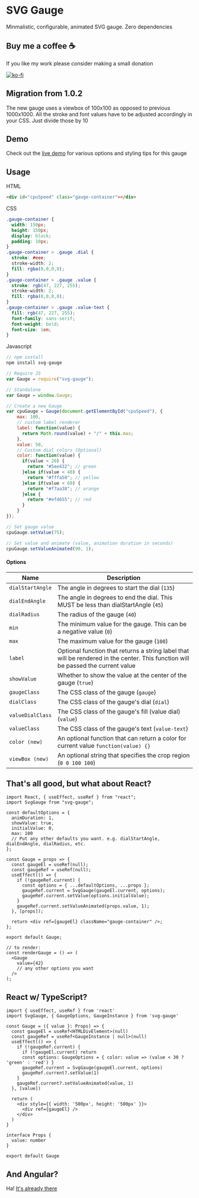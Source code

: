 # SVG Gauge
Minmalistic, configurable, animated SVG gauge. Zero dependencies


## Buy me a coffee ☕
If you like my work please consider making a small donation

[![ko-fi](https://ko-fi.com/img/githubbutton_sm.svg)](https://ko-fi.com/Z8Z01L1TS)


## Migration from 1.0.2

The new gauge uses a viewbox of 100x100 as opposed to previous 1000x1000. All the stroke and font values have to be adjusted accordingly in your CSS. Just divide those by 10


## Demo
Check out the [live demo](http://codepen.io/naikus/pen/BzkoLL) for various options and styling tips for this gauge


## Usage

HTML
```html
<div id="cpuSpeed" class="gauge-container"></div>
```
CSS
```css
.gauge-container {
  width: 150px;
  height: 150px;
  display: block;
  padding: 10px;
}
.gauge-container > .gauge .dial {
  stroke: #eee;
  stroke-width: 2;
  fill: rgba(0,0,0,0);
}
.gauge-container > .gauge .value {
  stroke: rgb(47, 227, 255);
  stroke-width: 2;
  fill: rgba(0,0,0,0);
}
.gauge-container > .gauge .value-text {
  fill: rgb(47, 227, 255);
  font-family: sans-serif;
  font-weight: bold;
  font-size: 1em;
}
```
Javascript
```js
// npm install
npm install svg-gauge

// Require JS
var Gauge = require("svg-gauge");

// Standalone
var Gauge = window.Gauge;

// Create a new Gauge
var cpuGauge = Gauge(document.getElementById("cpuSpeed"), {
    max: 100,
    // custom label renderer
    label: function(value) {
      return Math.round(value) + "/" + this.max;
    },
    value: 50,
    // Custom dial colors (Optional)
    color: function(value) {
      if(value < 20) {
        return "#5ee432"; // green
      }else if(value < 40) {
        return "#fffa50"; // yellow
      }else if(value < 60) {
        return "#f7aa38"; // orange
      }else {
        return "#ef4655"; // red
      }
    }
});

// Set gauge value
cpuGauge.setValue(75);

// Set value and animate (value, animation duration in seconds)
cpuGauge.setValueAnimated(90, 1);

```

#### Options

|      Name            |                  Description                       |
| -------------------- | ------------------------------------------------------------------------------------- |
| ```dialStartAngle``` | The angle in degrees to start the dial (```135```)       |
| ```dialEndAngle```   | The angle in degrees to end the dial. This MUST be less than dialStartAngle (```45```)  |
| ```dialRadius```     | The radius of the gauge (```40```) |
| ```min```            | The minimum value for the gauge. This can be a negative value (```0```)  |
| ```max```            | The maximum value for the gauge (```100```)  |
| ```label```          | Optional function that returns a string label that will be rendered in the center. This function will be passed the current value |
| ```showValue```      | Whether to show the value at the center of the gauge (```true```) |
| ```gaugeClass```     | The CSS class of the gauge (```gauge```) |
| ```dialClass```      | The CSS class of the gauge's dial (```dial```) |
| ```valueDialClass``` | The CSS class of the gauge's fill (value dial) (```value```) |
| ```valueClass```     | The CSS class of the gauge's text (```value-text```) |
| ```color (new)```    | An optional function that can return a color for current value  ```function(value) {}``` |
| ```viewBox (new)```  | An optional string that specifies the crop region (```0 0 100 100```) |



## That's all good, but what about React?
```JSX
import React, { useEffect, useRef } from "react";
import SvgGauge from "svg-gauge";

const defaultOptions = {
  animDuration: 1,
  showValue: true,
  initialValue: 0,
  max: 100
  // Put any other defaults you want. e.g. dialStartAngle, dialEndAngle, dialRadius, etc.
};

const Gauge = props => {
  const gaugeEl = useRef(null);
  const gaugeRef = useRef(null);
  useEffect(() => {
    if (!gaugeRef.current) {
      const options = { ...defaultOptions, ...props };
      gaugeRef.current = SvgGauge(gaugeEl.current, options);
      gaugeRef.current.setValue(options.initialValue);
    }
    gaugeRef.current.setValueAnimated(props.value, 1);
  }, [props]);

  return <div ref={gaugeEl} className="gauge-container" />;
};

export default Gauge;

// to render:
const renderGauge = () => (
  <Gauge
    value={42}
    // any other options you want
  />
);
```

## React w/ TypeScript?

```tsx
import { useEffect, useRef } from 'react'
import SvgGauge, { GaugeOptions, GaugeInstance } from 'svg-gauge'

const Gauge = ({ value }: Props) => {
  const gaugeEl = useRef<HTMLDivElement>(null)
  const gaugeRef = useRef<GaugeInstance | null>(null)
  useEffect(() => {
    if (!gaugeRef.current) {
      if (!gaugeEl.current) return
      const options: GaugeOptions = { color: value => (value < 30 ? 'green' : 'red') }
      gaugeRef.current = SvgGauge(gaugeEl.current, options)
      gaugeRef.current?.setValue(1)
    }
    gaugeRef.current?.setValueAnimated(value, 1)
  }, [value])

  return (
    <div style={{ width: '500px', height: '500px' }}>
      <div ref={gaugeEl} />
    </div>
  )
}

interface Props {
  value: number
}

export default Gauge
```

## And Angular?
Ha! [It's already there](https://github.com/mattlewis92/angular-gauge)
